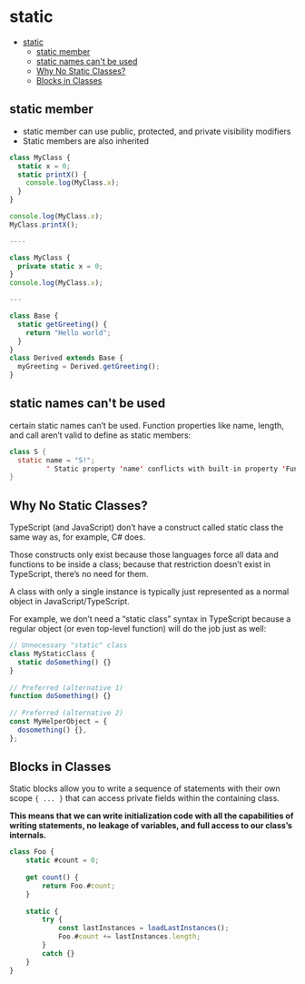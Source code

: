 # static

- [static](#static)
  - [static member](#static-member)
  - [static names can't be used](#static-names-cant-be-used)
  - [Why No Static Classes?](#why-no-static-classes)
  - [Blocks in Classes](#blocks-in-classes)
## static member

- static member can use public, protected, and private visibility modifiers
- Static members are also inherited
```typescript
class MyClass {
  static x = 0;
  static printX() {
    console.log(MyClass.x);
  }
}

console.log(MyClass.x);
MyClass.printX();

----

class MyClass {
  private static x = 0;
}
console.log(MyClass.x);

---

class Base {
  static getGreeting() {
    return "Hello world";
  }
}
class Derived extends Base {
  myGreeting = Derived.getGreeting();
}
```


## static names can't be used

certain static names can’t be used. Function properties like name, length, and call aren’t valid to define as static members:
```java
class S {
  static name = "S!";
         ' Static property 'name' conflicts with built-in property 'Function.name' of constructor function 'S'.
}
```

## Why No Static Classes?
TypeScript (and JavaScript) don’t have a construct called static class the same way as, for example, C# does.

Those constructs only exist because those languages force all data and functions to be inside a class; because that restriction doesn’t exist in TypeScript, there’s no need for them. 

A class with only a single instance is typically just represented as a normal object in JavaScript/TypeScript.

For example, we don’t need a “static class” syntax in TypeScript because a regular object (or even top-level function) will do the job just as well:
```typescript 
// Unnecessary "static" class
class MyStaticClass {
  static doSomething() {}
}
 
// Preferred (alternative 1)
function doSomething() {}
 
// Preferred (alternative 2)
const MyHelperObject = {
  dosomething() {},
};
```

## Blocks in Classes

Static blocks allow you to write a sequence of statements with their own scope `{ ... }` that can access private fields within the containing class. 

**This means that we can write initialization code with all the capabilities of writing statements, no leakage of variables, and full access to our class’s internals.**
```typescript 
class Foo {
    static #count = 0;
 
    get count() {
        return Foo.#count;
    }
 
    static {
        try {
            const lastInstances = loadLastInstances();
            Foo.#count += lastInstances.length;
        }
        catch {}
    }
}
```

